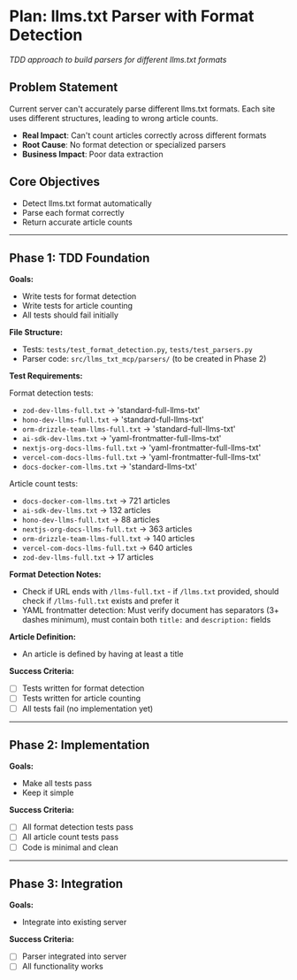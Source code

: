 # Plan: llms.txt Parser with Format Detection
*TDD approach to build parsers for different llms.txt formats*

## Problem Statement

Current server can't accurately parse different llms.txt formats. Each site uses different structures, leading to wrong article counts.

- **Real Impact**: Can't count articles correctly across different formats
- **Root Cause**: No format detection or specialized parsers
- **Business Impact**: Poor data extraction

## Core Objectives

- Detect llms.txt format automatically
- Parse each format correctly
- Return accurate article counts

---

## Phase 1: TDD Foundation

**Goals:**
- Write tests for format detection
- Write tests for article counting
- All tests should fail initially

**File Structure:**
- Tests: `tests/test_format_detection.py`, `tests/test_parsers.py`
- Parser code: `src/llms_txt_mcp/parsers/` (to be created in Phase 2)

**Test Requirements:**

Format detection tests:
- `zod-dev-llms-full.txt` → 'standard-full-llms-txt'
- `hono-dev-llms-full.txt` → 'standard-full-llms-txt'  
- `orm-drizzle-team-llms-full.txt` → 'standard-full-llms-txt'
- `ai-sdk-dev-llms.txt` → 'yaml-frontmatter-full-llms-txt'
- `nextjs-org-docs-llms-full.txt` → 'yaml-frontmatter-full-llms-txt'
- `vercel-com-docs-llms-full.txt` → 'yaml-frontmatter-full-llms-txt'
- `docs-docker-com-llms.txt` → 'standard-llms-txt'

Article count tests:
- `docs-docker-com-llms.txt` → 721 articles
- `ai-sdk-dev-llms.txt` → 132 articles
- `hono-dev-llms-full.txt` → 88 articles
- `nextjs-org-docs-llms-full.txt` → 363 articles
- `orm-drizzle-team-llms-full.txt` → 140 articles
- `vercel-com-docs-llms-full.txt` → 640 articles
- `zod-dev-llms-full.txt` → 17 articles

**Format Detection Notes:**
- Check if URL ends with `/llms-full.txt` - if `/llms.txt` provided, should check if `/llms-full.txt` exists and prefer it
- YAML frontmatter detection: Must verify document has separators (3+ dashes minimum), must contain both `title:` and `description:` fields

**Article Definition:**
- An article is defined by having at least a title

**Success Criteria:**
- [ ] Tests written for format detection
- [ ] Tests written for article counting
- [ ] All tests fail (no implementation yet)

---

## Phase 2: Implementation

**Goals:**
- Make all tests pass
- Keep it simple

**Success Criteria:**
- [ ] All format detection tests pass
- [ ] All article count tests pass  
- [ ] Code is minimal and clean

---

## Phase 3: Integration

**Goals:**
- Integrate into existing server

**Success Criteria:**
- [ ] Parser integrated into server
- [ ] All functionality works